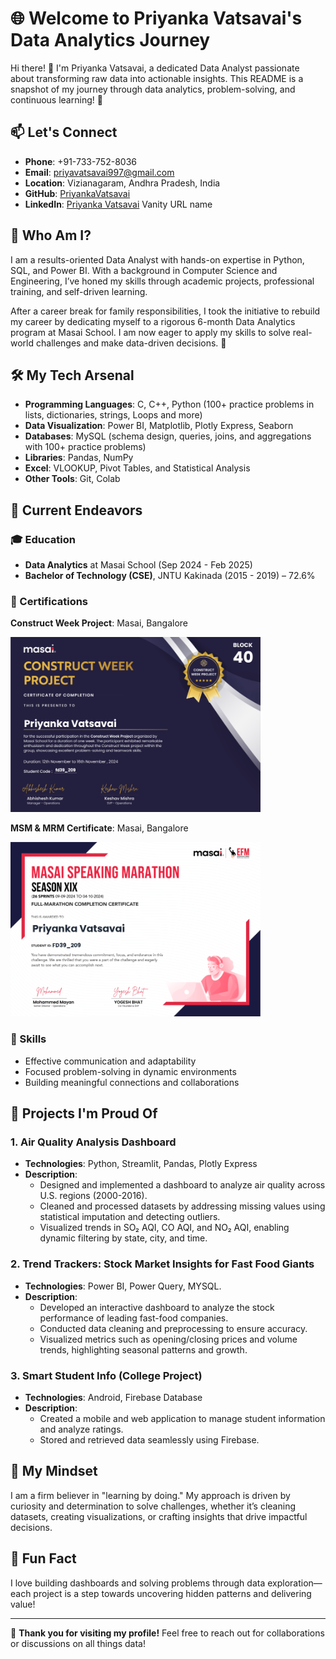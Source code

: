 # 🌐 Welcome to Priyanka Vatsavai's Data Analytics Journey

Hi there! 👋 I'm Priyanka Vatsavai, a dedicated Data Analyst passionate about transforming raw data into actionable insights. This README is a snapshot of my journey through data analytics, problem-solving, and continuous learning! 🌟

## 📫 Let's Connect
- **Phone**: +91-733-752-8036  
- **Email**: [priyavatsavai997@gmail.com](mailto:priyavatsavai997@gmail.com)  
- **Location**: Vizianagaram, Andhra Pradesh, India  
- **GitHub**: [PriyankaVatsavai](https://github.com/PriyankaVatsavai)  
- **LinkedIn**: [Priyanka Vatsavai](www.linkedin.com/in/priyanka-vatsavai)
Vanity URL name
 

## 🎯 Who Am I?
I am a results-oriented Data Analyst with hands-on expertise in Python, SQL, and Power BI. With a background in Computer Science and Engineering, I’ve honed my skills through academic projects, professional training, and self-driven learning.

After a career break for family responsibilities, I took the initiative to rebuild my career by dedicating myself to a rigorous 6-month Data Analytics program at Masai School. I am now eager to apply my skills to solve real-world challenges and make data-driven decisions. 🚀

## 🛠️ My Tech Arsenal
- **Programming Languages**: C, C++, Python (100+ practice problems in lists, dictionaries, strings, Loops and more)  
- **Data Visualization**: Power BI, Matplotlib, Plotly Express, Seaborn 
- **Databases**: MySQL (schema design, queries, joins, and aggregations with 100+ practice problems)  
- **Libraries**: Pandas, NumPy 
- **Excel**: VLOOKUP, Pivot Tables, and Statistical Analysis  
- **Other Tools**: Git, Colab  

## 🌱 Current Endeavors
### 🎓 Education
- **Data Analytics** at Masai School (Sep 2024 - Feb 2025)  
- **Bachelor of Technology (CSE)**, JNTU Kakinada (2015 - 2019) – 72.6%  

### 💼 Certifications
 **Construct Week Project**: Masai, Bangalore  
    <div align="left">
      <img src="python_project.jpg" alt="Python Project" width="400">
    </div>

 **MSM & MRM Certificate**: Masai, Bangalore  
    <div align="left">
      <img src="MSM_&_MRM.jpg" alt="MSM & MRM Certificate" width="400">
    </div>


### 🧠 Skills
- Effective communication and adaptability  
- Focused problem-solving in dynamic environments  
- Building meaningful connections and collaborations  

## 🚀 Projects I'm Proud Of
### 1. Air Quality Analysis Dashboard
- **Technologies**: Python, Streamlit, Pandas, Plotly Express  
- **Description**:  
  - Designed and implemented a dashboard to analyze air quality across U.S. regions (2000-2016).  
  - Cleaned and processed datasets by addressing missing values using statistical imputation and detecting outliers.  
  - Visualized trends in SO₂ AQI, CO AQI, and NO₂ AQI, enabling dynamic filtering by state, city, and time.  

### 2. Trend Trackers: Stock Market Insights for Fast Food Giants
- **Technologies**: Power BI, Power Query, MYSQL.
- **Description**:  
  - Developed an interactive dashboard to analyze the stock performance of leading fast-food companies.  
  - Conducted data cleaning and preprocessing to ensure accuracy.  
  - Visualized metrics such as opening/closing prices and volume trends, highlighting seasonal patterns and growth.  

### 3. Smart Student Info (College Project)
- **Technologies**: Android, Firebase Database  
- **Description**:  
  - Created a mobile and web application to manage student information and analyze ratings.  
  - Stored and retrieved data seamlessly using Firebase.  

## 🧠 My Mindset
I am a firm believer in "learning by doing." My approach is driven by curiosity and determination to solve challenges, whether it’s cleaning datasets, creating visualizations, or crafting insights that drive impactful decisions.

## 🌟 Fun Fact
I love building dashboards and solving problems through data exploration—each project is a step towards uncovering hidden patterns and delivering value!

---

🙏 **Thank you for visiting my profile!** Feel free to reach out for collaborations or discussions on all things data!

